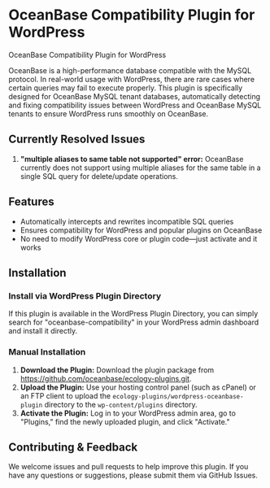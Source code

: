 # OceanBase Compatibility Plugin for WordPress

OceanBase Compatibility Plugin for WordPress

OceanBase is a high-performance database compatible with the MySQL protocol. In real-world usage with WordPress, there are rare cases where certain queries may fail to execute properly. This plugin is specifically designed for OceanBase MySQL tenant databases, automatically detecting and fixing compatibility issues between WordPress and OceanBase MySQL tenants to ensure WordPress runs smoothly on OceanBase.

## Currently Resolved Issues

1.   **"multiple aliases to same table not supported" error:** OceanBase currently does not support using multiple aliases for the same table in a single SQL query for delete/update operations.

## Features

- Automatically intercepts and rewrites incompatible SQL queries
- Ensures compatibility for WordPress and popular plugins on OceanBase
- No need to modify WordPress core or plugin code—just activate and it works

## Installation

### Install via WordPress Plugin Directory

If this plugin is available in the WordPress Plugin Directory, you can simply search for "oceanbase-compatibility" in your WordPress admin dashboard and install it directly.

### Manual Installation

1.   **Download the Plugin:** Download the plugin package from https://github.com/oceanbase/ecology-plugins.git.
2.   **Upload the Plugin:** Use your hosting control panel (such as cPanel) or an FTP client to upload the `ecology-plugins/wordpress-oceanbase-plugin` directory to the `wp-content/plugins` directory.
3.   **Activate the Plugin:** Log in to your WordPress admin area, go to "Plugins," find the newly uploaded plugin, and click "Activate."

## Contributing & Feedback

We welcome issues and pull requests to help improve this plugin.   If you have any questions or suggestions, please submit them via GitHub Issues.
